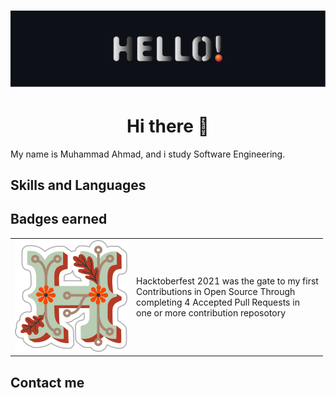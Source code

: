 # [![Header](https://raw.githubusercontent.com/ZeusDes/ZeusDes/main/Assets/Hello.svg)](https://github.com/ZeusDes/)

<h1 align="center">Hi there 👋</h1>

My name is Muhammad Ahmad, and i study Software Engineering.
## Skills and Languages

## Badges earned

<style>
td, th {
   border: none!important;
}
</style>

| | |
|:-|:-|
|[![Hacktoberfest21](https://raw.githubusercontent.com/ZeusDes/ZeusDes/main/Assets/hacktoberfest-2021-badge.png)](https://hacktoberfest.digitalocean.com/)|Hacktoberfest 2021 was the gate to my first<br>Contributions in Open Source Through<br>completing 4 Accepted Pull Requests in<br>one or more contribution reposotory|
## Contact me
